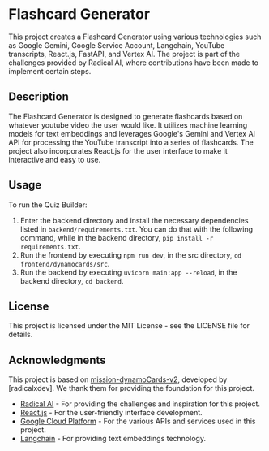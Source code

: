 # Flashcard Generator

This project creates a Flashcard Generator using various technologies such as Google Gemini, Google Service Account, Langchain, YouTube transcripts, React.js, FastAPI, and Vertex AI. The project is part of the challenges provided by Radical AI, where contributions have been made to implement certain steps.

## Description

The Flashcard Generator is designed to generate flashcards based on whatever youtube video the user would like. It utilizes machine learning models for text embeddings and leverages Google's Gemini and Vertex AI API for processing the YouTube transcript into a series of flashcards. The project also incorporates React.js for the user interface to make it interactive and easy to use.

## Usage

To run the Quiz Builder:

1. Enter the backend directory and install the necessary dependencies listed in `backend/requirements.txt`. 
You can do that with the following command, while in the backend directory, `pip install -r requirements.txt`.
2. Run the frontend by executing `npm run dev`, in the src directory, `cd frontend/dynamocards/src`.
3. Run the backend by executing `uvicorn main:app --reload`, in the backend directory, `cd backend`.

## License

This project is licensed under the MIT License - see the LICENSE file for details.

## Acknowledgments

This project is based on [mission-dynamoCards-v2](https://github.com/radicalxdev/mission-dynamoCards-v2), developed by [radicalxdev]. We thank them for providing the foundation for this project.

- [Radical AI](https://www.radicalai.org/) - For providing the challenges and inspiration for this project.
- [React.js](https://react.dev/) - For the user-friendly interface development.
- [Google Cloud Platform](https://cloud.google.com/) - For the various APIs and services used in this project.
- [Langchain](https://langchain.com/) - For providing text embeddings technology.
